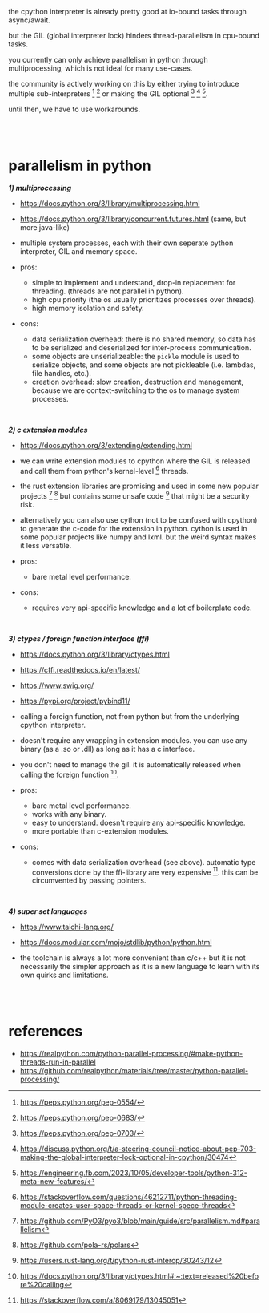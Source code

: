 the cpython interpreter is already pretty good at io-bound tasks through async/await.

but the GIL (global interpreter lock) hinders thread-parallelism in cpu-bound tasks.

you currently can only achieve parallelism in python through multiprocessing, which is not ideal for many use-cases.

the community is actively working on this by either trying to introduce multiple sub-interpreters [^subint1] [^subint2] or making the GIL optional [^nogil1] [^nogil2] [^nogil3].

until then, we have to use workarounds.

<br><br>

# parallelism in python

**_1) multiprocessing_**

- https://docs.python.org/3/library/multiprocessing.html
- https://docs.python.org/3/library/concurrent.futures.html (same, but more java-like)

- multiple system processes, each with their own seperate python interpreter, GIL and memory space.

- pros:
     - simple to implement and understand, drop-in replacement for threading. (threads are not parallel in python).
     - high cpu priority (the os usually prioritizes processes over threads).
     - high memory isolation and safety.
- cons:
     - data serialization overhead: there is no shared memory, so data has to be serialized and deserialized for inter-process communication.
     - some objects are unserializeable: the `pickle` module is used to serialize objects, and some objects are not pickleable (i.e. lambdas, file handles, etc.).
     - creation overhead: slow creation, destruction and management, because we are context-switching to the os to manage system processes.

<br>

**_2) c extension modules_**

- https://docs.python.org/3/extending/extending.html

- we can write extension modules to cpython where the GIL is released and call them from python's kernel-level [^thread] threads.
- the rust extension libraries are promising and used in some new popular projects [^rust1] [^rust2] but contains some unsafe code [^rustunsafe] that might be a security risk.
- alternatively you can also use cython (not to be confused with cpython) to generate the c-code for the extension in python. cython is used in some popular projects like numpy and lxml. but the weird syntax makes it less versatile.

- pros:
     - bare metal level performance.
- cons:
     - requires very api-specific knowledge and a lot of boilerplate code.

<br>

**_3) ctypes / foreign function interface (ffi)_**

- https://docs.python.org/3/library/ctypes.html
- https://cffi.readthedocs.io/en/latest/
- https://www.swig.org/
- https://pypi.org/project/pybind11/

- calling a foreign function, not from python but from the underlying cpython interpreter.
- doesn't require any wrapping in extension modules. you can use any binary (as a .so or .dll) as long as it has a c interface.
- you don't need to manage the gil. it is automatically released when calling the foreign function [^release].

- pros:
     - bare metal level performance.
     - works with any binary.
     - easy to understand. doesn't require any api-specific knowledge.
     - more portable than c-extension modules.
- cons:
     - comes with data serialization overhead (see above). automatic type conversions done by the ffi-library are very expensive [^ctypebad]. this can be circumvented by passing pointers.

<br>

**_4) super set languages_**

- https://www.taichi-lang.org/
- https://docs.modular.com/mojo/stdlib/python/python.html

- the toolchain is always a lot more convenient than c/c++ but it is not necessarily the simpler approach as it is a new language to learn with its own quirks and limitations.

<br><br>

# references

- https://realpython.com/python-parallel-processing/#make-python-threads-run-in-parallel
- https://github.com/realpython/materials/tree/master/python-parallel-processing/

[^subint1]: https://peps.python.org/pep-0554/
[^subint2]: https://peps.python.org/pep-0683/
[^nogil1]: https://peps.python.org/pep-0703/
[^nogil2]: https://discuss.python.org/t/a-steering-council-notice-about-pep-703-making-the-global-interpreter-lock-optional-in-cpython/30474
[^nogil3]: https://engineering.fb.com/2023/10/05/developer-tools/python-312-meta-new-features/
[^thread]: https://stackoverflow.com/questions/46212711/python-threading-module-creates-user-space-threads-or-kernel-spece-threads
[^rust1]: https://github.com/PyO3/pyo3/blob/main/guide/src/parallelism.md#parallelism
[^rust2]: https://github.com/pola-rs/polars
[^rustunsafe]: https://users.rust-lang.org/t/python-rust-interop/30243/12
[^release]: https://docs.python.org/3/library/ctypes.html#:~:text=released%20before%20calling
[^ctypebad]: https://stackoverflow.com/a/8069179/13045051
